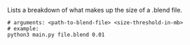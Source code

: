 Lists a breakdown of what makes up the size of a .blend file.

```shell
# arguments: <path-to-blend-file> <size-threshold-in-mb>
# example:
python3 main.py file.blend 0.01
```
